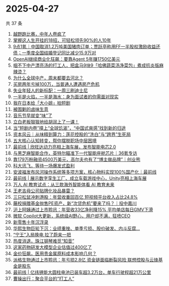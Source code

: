 # 2025-04-27

共 37 条

<!-- BEGIN 36KR -->
<!-- 最后更新时间 2025-04-27 00:09:15 +0800 -->
1. [越野跑比赛，中年人卷疯了](https://36kr.com/p/3265597230616961)
1. [掌握这人生开挂的18招，可轻松领先90%的人10年](https://36kr.com/p/3235836437823108)
1. [9点1氪｜中国取消1.2万吨美国猪肉订单；贾跃亭称用FF一半股权激励收益还债；一季度全国结婚登记同比减少15.9万对](https://36kr.com/p/3265657830838916)
1. [OpenAI继续商业化狂飙：要靠Agent 5年赚1750亿美元](https://36kr.com/p/3266370148094336)
1. [咽不下中产漂亮汤的打工人，把盒马9块9「哈佛蔬菜汤净菜包」煮成抗炎版麻辣烫？](https://36kr.com/p/3265531962315136)
1. [为什么全球中产，周末都要去河北？](https://36kr.com/p/3266278417027462)
1. [买房两年亏掉100万，当普通人遭遇房产危机](https://36kr.com/p/3265415680396673)
1. [失业年轻人的新标配：一周三刷迪士尼](https://36kr.com/p/3265400454237826)
1. [一半是火焰，一半是海水：身为面试者的你需面对现实](https://36kr.com/p/3239731032653825)
1. [我在日本给「大小姐」拍短剧](https://36kr.com/p/3265412905471365)
1. [被围剿的卤味生意](https://36kr.com/p/3265544431014273)
1. [音乐节早就变“味”了](https://36kr.com/p/3265525194936963)
1. [立白老板狠狠地给胡润上了一课！](https://36kr.com/p/3266279624299138)
1. [当“短剧内卷”撞上“全球饥渴”，“中国式爽感”找到新的归途](https://36kr.com/p/3265545345459463)
1. [资本风云｜从味精到算力：莲花控股的“洗白”与“跨界”生死局](https://36kr.com/p/3265521713156487)
1. [五大核心认知转变，帮你摆脱职场中层困境](https://36kr.com/p/3224233915567233)
1. [最前线 | 欣旺达动力亮相上海车展，发布智能电芯2.0](https://36kr.com/p/3266621580398976)
1. [与黑芝麻智能合作，英特尔瞄准下一代智能座舱芯片｜36氪专访](https://36kr.com/p/3265735356682881)
1. [靠179万粉融资4500万美元，高尔夫也有了“博主做品牌”｜创业熊](https://36kr.com/p/3265568546640520)
1. [科大讯飞，等待一场爆发式盈利](https://36kr.com/p/3265627971031681)
1. [安波福发布风河操作系统等多项方案，核心物料实现100%国产化｜最前线](https://36kr.com/p/3265445244686472)
1. [最前线 | 展示数字孪生工厂、成立车载游戏中心，Unity亮相上海车展](https://36kr.com/p/3266640500609668)
1. [万人 AI 教育试点：从三款海外智能体看 AI 教育未来](https://36kr.com/p/3265685925827206)
1. [王老吉母公司贴牌化妆品暴雷？](https://36kr.com/p/3266332872511874)
1. [三只松鼠冲刺港股：年营收重回百亿 短视频平台收入占比24.8%](https://36kr.com/p/3266207951622790)
1. [藤校捐赠基金抛售PE资产，新“次贷危机”要来了吗？｜投中嘉川](https://36kr.com/p/3266334916301441)
1. [沪上阿姨通过上市聆讯：年营收33亿净利降15% 平均单店每日GMV下滑](https://36kr.com/p/3265659688866179)
1. [微软 Copilot大更新，系统级AI野心，用户却不满，狂喷CEO](https://36kr.com/p/3265822593164551)
1. [新零售十年沉浮录](https://36kr.com/p/3265709993387528)
1. [华熙生物巨轮下沉：业绩重挫、单季亏损、股价破发、内斗反腐…](https://36kr.com/p/3265797297890565)
1. [“宁王”入局换电 拉了蔚来一把](https://36kr.com/p/3265559522840964)
1. [热度消退，珠江钢琴难觅“知音”](https://36kr.com/p/3266209614308868)
1. [这家药物研发大模型企业估值过400亿了](https://36kr.com/p/3266218501083524)
1. [金价狂飙，医用贵金属原料成本影响几何？](https://36kr.com/p/3266218196112007)
1. [派格生物通过上市聆讯：年亏损2.8亿 资金链面临断裂风险 联想控股与云锋基金是股东](https://36kr.com/p/3266207813652870)
1. [最前线 | 亿纬锂能大圆柱电池已装车超3.2万台，单车行驶程超21万公里](https://36kr.com/p/3266701503517319)
1. [曹操出行：聚合平台的“打工人”](https://36kr.com/p/3265628129284481)
<!-- END 36KR -->
